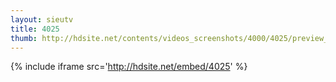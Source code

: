 ```yaml
---
layout: sieutv
title: 4025
thumb: http://hdsite.net/contents/videos_screenshots/4000/4025/preview_360p.mp4.jpg
---
```

{% include iframe src='http://hdsite.net/embed/4025' %}
 
